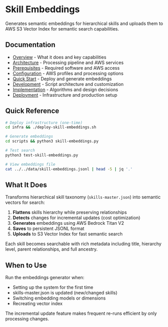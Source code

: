# Skill Embeddings

Generates semantic embeddings for hierarchical skills and uploads them to AWS S3 Vector Index for semantic search capabilities.

## Documentation

- [Overview](docs/skill-embeddings-overview.md) - What it does and key capabilities
- [Architecture](docs/skill-embeddings-architecture.md) - Processing pipeline and AWS services
- [Prerequisites](docs/skill-embeddings-prerequisites.md) - Required software and AWS access
- [Configuration](docs/skill-embeddings-configuration.md) - AWS profiles and processing options
- [Quick Start](docs/skill-embeddings-quick-start.md) - Deploy and generate embeddings
- [Development](docs/skill-embeddings-development.md) - Script architecture and customization
- [Implementation](docs/skill-embeddings-implementation.md) - Algorithms and design decisions
- [Deployment](docs/skill-embeddings-deployment.md) - Infrastructure and production setup

## Quick Reference

```bash
# Deploy infrastructure (one-time)
cd infra && ./deploy-skill-embeddings.sh

# Generate embeddings
cd scripts && python3 skill-embeddings.py

# Test search
python3 test-skill-embeddings.py

# View embeddings file
cat ../../data/skill-embeddings.jsonl | head -5 | jq '.'
```

## What It Does

Transforms hierarchical skill taxonomy (`skills-master.json`) into semantic vectors for search:

1. **Flattens** skills hierarchy while preserving relationships
2. **Detects** changes for incremental updates (cost optimization)
3. **Generates** embeddings using AWS Bedrock Titan V2
4. **Saves** to persistent JSONL format
5. **Uploads** to S3 Vector Index for fast semantic search

Each skill becomes searchable with rich metadata including title, hierarchy level, parent relationships, and full ancestry.

## When to Use

Run the embeddings generator when:
- Setting up the system for the first time
- skills-master.json is updated (new/changed skills)
- Switching embedding models or dimensions
- Recreating vector index

The incremental update feature makes frequent re-runs efficient by only processing changes.
